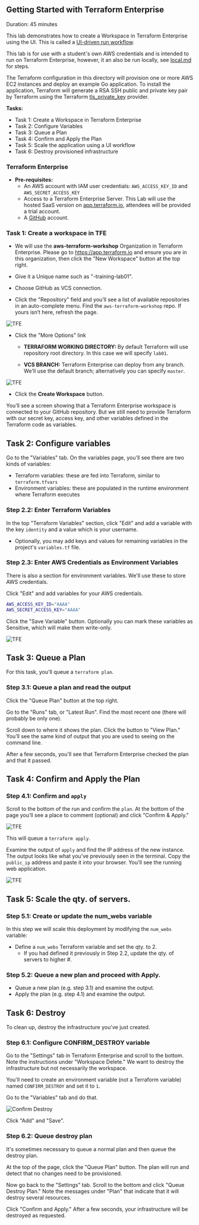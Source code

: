 ## Getting Started with Terraform Enterprise

Duration: 45 minutes

This lab demonstrates how to create a Workspace in Terraform Enterprise using the UI. This is called a [UI-driven run workflow](https://www.terraform.io/docs/enterprise/run/ui.html).

This lab is for use with a student's own AWS credentials and is intended to run on Terraform Enterprise, however, it an also be run locally, see [local.md](local.md) for steps.

The Terraform configuration in this directory will provision one or more AWS EC2 instances and deploy an example Go application. To install the application, Terraform will generate a RSA SSH public and private key pair by Terraform using the Terraform [tls_private_key](https://www.terraform.io/docs/providers/tls/r/private_key.html) provider.

**Tasks:**
- Task 1: Create a Workspace in Terraform Enterprise
- Task 2: Configure Variables
- Task 3: Queue a Plan
- Task 4: Confirm and Apply the Plan
- Task 5: Scale the application using a UI workflow
- Task 6: Destroy provisioned infrastructure

### Terraform Enterprise

- **Pre-requisites:**
  - An AWS account with IAM user credentials: `AWS_ACCESS_KEY_ID` and `AWS_SECRET_ACCESS_KEY`
  - Access to a Terraform Enterprise Server. This Lab will use the hosted SaaS version on [app.terraform.io](https://app.terraform.io), attendees will be provided a trial account.
  - A [GitHub](https://github.com/) account.

### Task 1: Create a workspace in TFE

- We will use the **aws-terraform-workshop** Organization in Terraform Enterprise. Please go to https://app.terraform.io and ensure you are in this organization, then click the "New Workspace" button at the top right.

- Give it a Unique name such as "<yourname>-training-lab01".

- Choose GitHub as VCS connection.
- Click the "Repository" field and you’ll see a list of available repositories in an auto-complete menu. Find the `aws-terraform-workshop` repo. If yours isn’t here, refresh the page.

![TFE](images/tfe-basics/lab01-06.png "TFE")

- Click the "More Options" link
  - **TERRAFORM WORKING DIRECTORY:** By default Terraform will use repository root directory. In this case we will specify `lab01`.

  - **VCS BRANCH:** Terraform Enterprise can deploy from any branch. We'll use the default branch; alternatively you can specify `master`.

![TFE](images/tfe-basics/lab01-07.png "TFE")

- Click the **Create Workspace** button.

You’ll see a screen showing that a Terraform Enterprise workspace is connected to your GitHub repository. But we still need to provide Terraform with our secret key, access key, and other variables defined in the Terraform code as variables.

## Task 2: Configure variables

Go to the "Variables" tab.  On the variables page, you'll see there are two kinds of variables:

- Terraform variables: these are fed into Terraform, similar to `terraform.tfvars`
- Environment variables: these are populated in the runtime environment where Terraform executes

### Step 2.2: Enter Terraform Variables

In the top "Terraform Variables" section, click "Edit" and add a variable with the key `identity` and a value which is your username.
- Optionally, you may add keys and values for remaining variables in the project's `variables.tf` file.

### Step 2.3: Enter AWS Credentials as Environment Variables

There is also a section for environment variables. We'll use these to store AWS credentials.

Click "Edit" and add variables for your AWS credentials.

```bash
AWS_ACCESS_KEY_ID="AAAA"
AWS_SECRET_ACCESS_KEY="AAAA"
```

Click the "Save Variable" button. Optionally you can mark these variables as Sensitive, which will make them write-only.

![TFE](images/tfe-basics/lab01-tfe-variables.png "TFE")

## Task 3: Queue a Plan

For this task, you'll queue a `terraform plan`.

### Step 3.1: Queue a plan and read the output

Click the "Queue Plan" button at the top right.

Go to the "Runs" tab, or "Latest Run". Find the most recent one (there will probably be only one).

Scroll down to where it shows the plan. Click the button to "View Plan." You’ll see the same kind of output that you are used to seeing on the command line.

After a few seconds, you'll see that Terraform Enterprise checked the plan and that it passed.

## Task 4: Confirm and Apply the Plan

### Step 4.1: Confirm and `apply`

Scroll to the bottom of the run and confirm the `plan`. At the bottom of the page you’ll see a place to comment (optional) and click "Confirm & Apply."

![TFE](images/tfe-basics/14.png "TFE")

This will queue a `terraform apply`.

Examine the output of `apply` and find the IP address of the new instance. The output looks like what you’ve previously seen in the terminal. Copy the `public_ip` address and paste it into your browser. You'll see the running web application.

![TFE](images/tfe-basics/15.png "TFE")

## Task 5: Scale the qty. of servers.

### Step 5.1: Create or update the num_webs variable

In this step we will scale this deployment by modifying the `num_webs` variable:
- Define a `num_webs` Terraform variable and set the qty. to 2.
  - If you had defined it previously in Step 2.2, update the qty. of servers to higher #.

### Step 5.2: Queue a new plan and proceed with Apply.
- Queue a new plan (e.g. step 3.1) and examine the output.
- Apply the plan (e.g. step 4.1) and examine the output.

## Task 6: Destroy

To clean up, destroy the infrastructure you've just created.

### Step 6.1: Configure CONFIRM_DESTROY variable

Go to the "Settings" tab in Terraform Enterprise and scroll to the bottom. Note the instructions under "Workspace Delete." We want to destroy the infrastructure but not necessarily the workspace.

You'll need to create an environment variable (not a Terraform variable) named `CONFIRM_DESTROY` and set it to `1`.

Go to the "Variables" tab and do that.

![Confirm Destroy](images/confirm-destroy.png "Confirm Destroy variable")

Click "Add" and "Save".

### Step 6.2: Queue destroy plan

It's sometimes necessary to queue a normal plan and then queue the destroy plan.

At the top of the page, click the "Queue Plan" button. The plan will run and detect that no changes need to be provisioned.

Now go back to the "Settings" tab. Scroll to the bottom and click "Queue Destroy Plan." Note the messages under "Plan" that indicate that it will destroy several resources.

Click "Confirm and Apply." After a few seconds, your infrastructure will be destroyed as requested.
